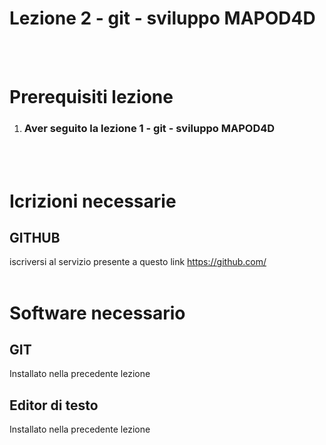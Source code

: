 # **Lezione 2 - git - sviluppo MAPOD4D**

<br />
<br />

# Prerequisiti lezione
1. ### Aver seguito la lezione 1 - git - sviluppo MAPOD4D
<br /><br />

# Icrizioni necessarie
## **GITHUB**
iscriversi al servizio presente a questo link
https://github.com/
<br /><br />

# Software necessario
## **GIT**
Installato nella precedente lezione
## **Editor di testo**
Installato nella precedente lezione
<br /><br />

